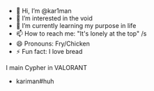 - 👋 Hi, I’m @kar1man
- 👀 I’m interested in the void
- 🌱 I’m currently learning my purpose in life
- 📫 How to reach me: "It's lonely at the top" /s
- 😄 Pronouns: Fry/Chicken
- ⚡ Fun fact: I love bread

I main Cypher in VALORANT
- kariman#huh

<!---
kar1man/kar1man is a ✨ special ✨ repository because its `README.md` (this file) appears on your GitHub profile.
You can click the Preview link to take a look at your changes.
--->
